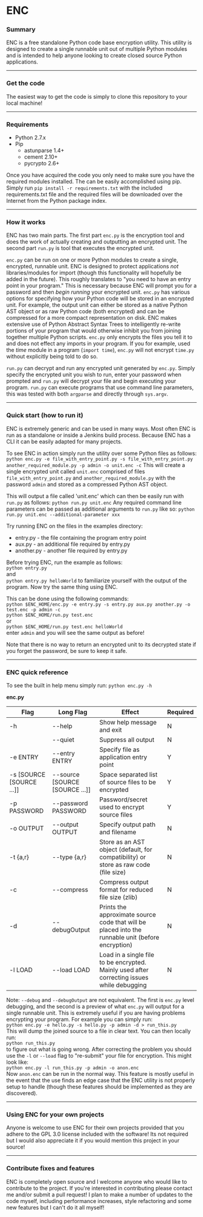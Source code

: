 # ENC

### Summary
ENC is a free standalone Python code base encryption utility. This utility is designed to create a single runnable unit out of multiple Python modules and is intended to help anyone looking to create closed source Python applications.

---
### Get the code
The easiest way to get the code is simply to clone this repository to your local machine!

---
### Requirements
- Python 2.7.x
- Pip
	- astunparse 1.4+
	- cement 2.10+
	- pycrypto 2.6+

Once you have acquired the code you only need to make sure you have the required modules installed. The can be easily accomplished using pip. Simply run `pip install -r requirements.txt` with the included requirements.txt file and the required files will be downloaded over the Internet from the Python package index. 

---
### How it works

ENC has two main parts. The first part `enc.py` is the encryption tool and does the work of actually creating and outputting an encrypted unit. The second part `run.py` is tool that executes the encrypted unit.

`enc.py` can be run on one or more Python modules to create a single, encrypted, runnable unit. ENC is designed to protect applications *not* libraries/modules for import (though this functionality will hopefully be added in the future). This roughly translates to "you need to have an entry point in your program." This is necessary because ENC will prompt you for a password and then *begin running* your encrypted unit. `enc.py` has various options for specifying how your Python code will be stored in an encrypted unit. For example, the output unit can either be stored as a native Python AST object or as raw Python code (both encrypted) and can be compressed for a more compact representation on disk. ENC makes extensive use of Python Abstract Syntax Trees to intelligently re-write portions of your program that would otherwise inhibit you from joining together multiple Python scripts. `enc.py` only encrypts the files you tell it to and does not effect any imports in your program. If you for example, used the *time* module in a program (`import time`), `enc.py` will not encrypt `time.py` without explicitly being told to do so.

`run.py` can decrypt and run any encrypted unit generated by `enc.py`. Simply specify the encrypted unit you wish to run, enter your password when prompted and `run.py` will decrypt your file and begin executing your program. `run.py` can execute programs that use command line parameters, this was tested with both `argparse` and directly through `sys.argv`.

---
### Quick start (how to run it)

ENC is extremely generic and can be used in many ways. Most often ENC is run as a standalone or inside a Jenkins build process. Because ENC has a CLI it can be easily adapted for many projects.

To see ENC in action simply run the utility over some Python files as follows:
`python enc.py -e file_with_entry_point.py -s file_with_entry_point.py another_required_module.py -p admin -o unit.enc -c`
This will create a single encrypted unit called `unit.enc` comprised of files `file_with_entry_point.py` and `another_required_module.py` with the password `admin` and stored as a compressed Python AST object.

This will output a file called 'unit.enc' which can then be easily run with `run.py` as follows:
`python run.py unit.enc`
Any required command line parameters can be passed as additional arguments to `run.py` like so:
`python run.py unit.enc --additional-parameter xxx`

Try running ENC on the files in the examples directory:
- entry.py - the file containing the program entry point
- aux.py - an additional file required by entry.py
- another.py - another file required by entry.py

Before trying ENC, run the example as follows:
<br /> `python entry.py` <br /> and <br />
`python entry.py helloWorld`
to familiarize yourself with the output of the program. Now try the same thing using ENC.

This can be done using the following commands:
<br />`python $ENC_HOME/enc.py -e entry.py -s entry.py aux.py another.py -o test.enc -p admin -c`
<br />`python $ENC_HOME/run.py test.enc`
<br />or
<br />`python $ENC_HOME/run.py test.enc helloWorld`
<br />enter `admin` and you will see the same output as before!

Note that there is no way to return an encrypted unit to its decrypted state if you forget the password, be sure to keep it safe.

---
### ENC quick reference

To see the built in help menu simply run:
`python enc.py -h`

**enc.py**

| Flag | Long Flag | Effect | Required|
| --- | --- | --- | --- |
| -h | --help | Show help message and exit | N |
| | --quiet | Suppress all output | N |
| -e ENTRY | --entry ENTRY | Specify file as application entry point | Y |
| -s [SOURCE [SOURCE ...]] | --source [SOURCE [SOURCE ...]] | Space separated list of source files to be encrypted | Y |
| -p PASSWORD | --password PASSWORD | Password/secret used to encrypt source files | Y |
| -o OUTPUT | --output OUTPUT | Specify output path and filename | N |
| -t {a,r} | --type {a,r} | Store as an AST object (default, for compatibility) or store as raw code (file size) | N |
| -c | --compress | Compress output format for reduced file size (zlib) | N |
| -d | --debugOutput | Prints the approximate source code that will be placed into the runnable unit (before encryption) | N |
| -l LOAD | --load LOAD | Load in a single file to be encrypted. Mainly used after correcting issues while debugging | N |

Note: `--debug` and `--debugOutput` are not equivalent. The first is `enc.py` level debugging, and the second is a preview of what `enc.py` will output for a single runnable unit. This is extremely useful if you are having problems encrypting your program. For example you can simply run:
<br />`python enc.py -e hello.py -s hello.py -p admin -d > run_this.py`<br />
This will dump the joined source to a file in clear text. You can then locally run:
<br />`python run_this.py`<br /> to figure out what is going wrong. After correcting the problem you should use the `-l` or `--load` flag to "re-submit" your file for encryption. This might look like:
<br />`python enc.py -l run_this.py -p admin -o anon.enc`<br />
Now `anon.enc` can be run in the normal way. This feature is mostly useful in the event that the use finds an edge case that the ENC utility is not properly setup to handle (though these features should be implemented as they are discovered).

---
### Using ENC for your own projects
Anyone is welcome to use ENC for their own projects provided that you adhere to the GPL 3.0 license included with the software! Its not required but I would also appreciate it if you would mention this project in your source!

---
### Contribute fixes and features
ENC is completely open source and I welcome anyone who would like to contribute to the project. If you're interested in contributing please contact me and/or submit a pull request! I plan to make a number of updates to the code myself, including performance increases, style refactoring and some new features but I can't do it all myself!
